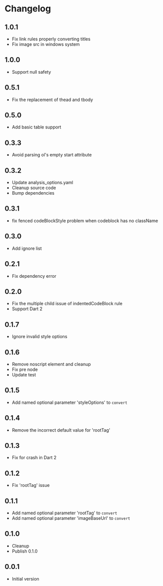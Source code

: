 # Changelog

## 1.0.1
- Fix link rules properly converting titles
- Fix image src in windows system

## 1.0.0
- Support null safety

## 0.5.1
- Fix the replacement of thead and tbody

## 0.5.0
- Add basic table support

## 0.3.3
- Avoid parsing ol's empty start attribute

## 0.3.2
- Update analysis_options.yaml
- Cleanup source code
- Bump dependencies

## 0.3.1
- fix fenced codeBlockStyle problem when codeblock has no className

## 0.3.0
- Add ignore list

## 0.2.1
- Fix dependency error

## 0.2.0
- Fix the multiple child issue of indentedCodeBlock rule
- Support Dart 2

## 0.1.7

- Ignore invalid style options

## 0.1.6

- Remove noscript element and cleanup
- Fix pre node
- Update test

## 0.1.5

- Add named optional parameter 'styleOptions' to `convert`

## 0.1.4

- Remove the incorrect default value for 'rootTag'

## 0.1.3

- Fix for crash in Dart 2

## 0.1.2

- Fix 'rootTag' issue

## 0.1.1

- Add named optional parameter 'rootTag' to `convert`
- Add named optional parameter 'imageBaseUrl' to `convert`

## 0.1.0

- Cleanup
- Publish 0.1.0

## 0.0.1

- Initial version
